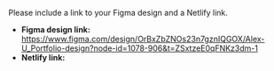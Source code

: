 Please include a link to your Figma design and a Netlify link.
- **Figma design link:** https://www.figma.com/design/OrBxZbZNOs23n7gznIQGOX/Alex-U_Portfolio-design?node-id=1078-906&t=ZSxtzeE0qFNKz3dm-1
- **Netlify link:** 